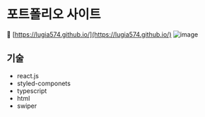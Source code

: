 # 포트폴리오 사이트
🔗 [https://lugia574.github.io/](https://lugia574.github.io/)
![image](https://github.com/user-attachments/assets/6c808329-4238-42a3-8778-1bc3d2b8c665)


## 기술
- react.js
- styled-componets
- typescript
- html
- swiper
